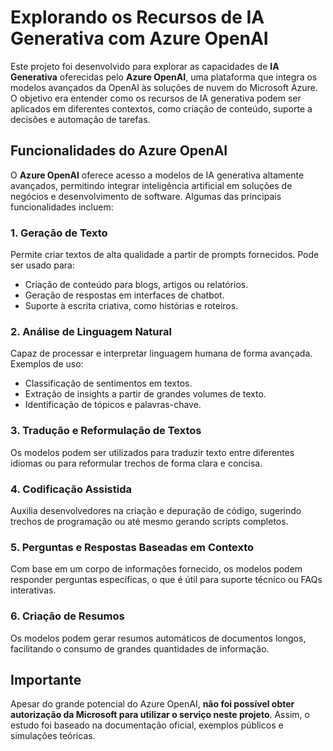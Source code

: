 # Explorando os Recursos de IA Generativa com Azure OpenAI

Este projeto foi desenvolvido para explorar as capacidades de **IA Generativa** oferecidas pelo **Azure OpenAI**, uma plataforma que integra os modelos avançados da OpenAI às soluções de nuvem do Microsoft Azure. O objetivo era entender como os recursos de IA generativa podem ser aplicados em diferentes contextos, como criação de conteúdo, suporte a decisões e automação de tarefas.

## Funcionalidades do Azure OpenAI

O **Azure OpenAI** oferece acesso a modelos de IA generativa altamente avançados, permitindo integrar inteligência artificial em soluções de negócios e desenvolvimento de software. Algumas das principais funcionalidades incluem:

### 1. **Geração de Texto**
Permite criar textos de alta qualidade a partir de prompts fornecidos. Pode ser usado para:
- Criação de conteúdo para blogs, artigos ou relatórios.
- Geração de respostas em interfaces de chatbot.
- Suporte à escrita criativa, como histórias e roteiros.

### 2. **Análise de Linguagem Natural**
Capaz de processar e interpretar linguagem humana de forma avançada. Exemplos de uso:
- Classificação de sentimentos em textos.
- Extração de insights a partir de grandes volumes de texto.
- Identificação de tópicos e palavras-chave.

### 3. **Tradução e Reformulação de Textos**
Os modelos podem ser utilizados para traduzir texto entre diferentes idiomas ou para reformular trechos de forma clara e concisa.

### 4. **Codificação Assistida**
Auxilia desenvolvedores na criação e depuração de código, sugerindo trechos de programação ou até mesmo gerando scripts completos.

### 5. **Perguntas e Respostas Baseadas em Contexto**
Com base em um corpo de informações fornecido, os modelos podem responder perguntas específicas, o que é útil para suporte técnico ou FAQs interativas.

### 6. **Criação de Resumos**
Os modelos podem gerar resumos automáticos de documentos longos, facilitando o consumo de grandes quantidades de informação.

## Importante

Apesar do grande potencial do Azure OpenAI, **não foi possível obter autorização da Microsoft para utilizar o serviço neste projeto**. Assim, o estudo foi baseado na documentação oficial, exemplos públicos e simulações teóricas.

